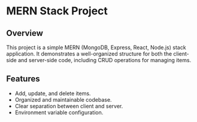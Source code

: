 # MERN Stack Project

## Overview

This project is a simple MERN (MongoDB, Express, React, Node.js) stack application. It demonstrates a well-organized structure for both the client-side and server-side code, including CRUD operations for managing items.

## Features

- Add, update, and delete items.
- Organized and maintainable codebase.
- Clear separation between client and server.
- Environment variable configuration.

